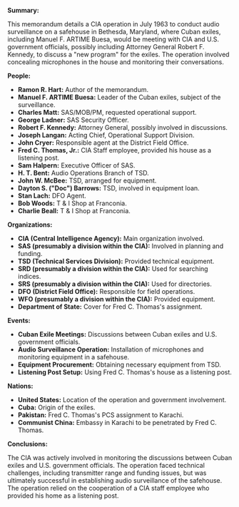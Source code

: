**Summary:**

This memorandum details a CIA operation in July 1963 to conduct audio surveillance on a safehouse in Bethesda, Maryland, where Cuban exiles, including Manuel F. ARTIME Buesa, would be meeting with CIA and U.S. government officials, possibly including Attorney General Robert F. Kennedy, to discuss a "new program" for the exiles. The operation involved concealing microphones in the house and monitoring their conversations.

**People:**

*   **Ramon R. Hart:** Author of the memorandum.
*   **Manuel F. ARTIME Buesa:** Leader of the Cuban exiles, subject of the surveillance.
*   **Charles Matt:** SAS/MOB/PM, requested operational support.
*   **George Ladner:** SAS Security Officer.
*   **Robert F. Kennedy:** Attorney General, possibly involved in discussions.
*   **Joseph Langan:** Acting Chief, Operational Support Division.
*   **John Cryer:** Responsible agent at the District Field Office.
*   **Fred C. Thomas, Jr.:** CIA Staff employee, provided his house as a listening post.
*   **Sam Halpern:** Executive Officer of SAS.
*   **H. T. Bent:** Audio Operations Branch of TSD.
*   **John W. McBee:** TSD, arranged for equipment.
*   **Dayton S. ("Doc") Barrows:** TSD, involved in equipment loan.
*   **Stan Lach:** DFO Agent.
*   **Bob Woods:** T & I Shop at Franconia.
*   **Charlie Beall:** T & I Shop at Franconia.

**Organizations:**

*   **CIA (Central Intelligence Agency):** Main organization involved.
*   **SAS (presumably a division within the CIA):** Involved in planning and funding.
*   **TSD (Technical Services Division):** Provided technical equipment.
*   **SRD (presumably a division within the CIA):** Used for searching indices.
*   **SRS (presumably a division within the CIA):** Used for directories.
*   **DFO (District Field Office):** Responsible for field operations.
*   **WFO (presumably a division within the CIA):** Provided equipment.
*   **Department of State:** Cover for Fred C. Thomas's assignment.

**Events:**

*   **Cuban Exile Meetings:** Discussions between Cuban exiles and U.S. government officials.
*   **Audio Surveillance Operation:** Installation of microphones and monitoring equipment in a safehouse.
*   **Equipment Procurement:** Obtaining necessary equipment from TSD.
*   **Listening Post Setup:** Using Fred C. Thomas's house as a listening post.

**Nations:**

*   **United States:** Location of the operation and government involvement.
*   **Cuba:** Origin of the exiles.
*   **Pakistan:** Fred C. Thomas's PCS assignment to Karachi.
*   **Communist China:** Embassy in Karachi to be penetrated by Fred C. Thomas.

**Conclusions:**

The CIA was actively involved in monitoring the discussions between Cuban exiles and U.S. government officials. The operation faced technical challenges, including transmitter range and funding issues, but was ultimately successful in establishing audio surveillance of the safehouse. The operation relied on the cooperation of a CIA staff employee who provided his home as a listening post.
